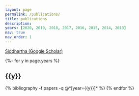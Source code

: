 ```yaml
---
layout: page
permalink: /publications/
title: publications
description:
years: [2020, 2019, 2018, 2017, 2016, 2015, 2014, 2013]
nav: true
nav_order: 1
---
```

<!-- _pages/publications.md -->
<div class="publications">

<div class="social-pubs">
  <div class="contact-icons">
    <a href="https://scholar.google.com/citations?user={{ site.scholar_userid }}" target="_blank" rel="noopener noreferrer" title="Google Scholar"><i class="ai ai-google-scholar"></i> <span>Siddhartha (Google Scholar)</span></a>
  </div>
</div>

{%- for y in page.years %}
  <h2 class="year">{{y}}</h2>
  {% bibliography -f papers -q @*[year={{y}}]* %}
{% endfor %}

</div>
